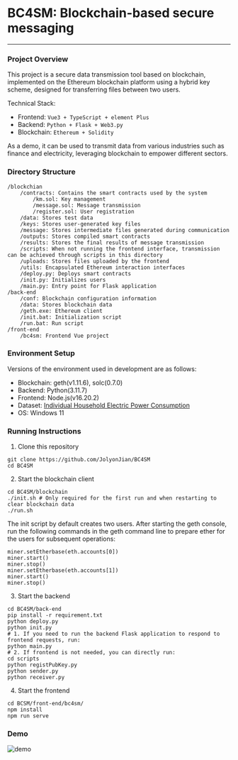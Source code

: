 # BC4SM: Blockchain-based secure messaging

---

### Project Overview

This project is a secure data transmission tool based on blockchain, implemented on the Ethereum blockchain platform using a hybrid key scheme, designed for transferring files between two users.

Technical Stack:

- Frontend:  `Vue3 + TypeScript + element Plus`
- Backend:  `Python + Flask + Web3.py`
- Blockchain:  `Ethereum + Solidity`

As a demo, it can be used to transmit data from various industries such as finance and electricity, leveraging blockchain to empower different sectors.

### Directory Structure

```
/blockchian
	/contracts: Contains the smart contracts used by the system
		/km.sol: Key management
		/message.sol: Message transmission
		/register.sol: User registration
	/data: Stores test data
	/keys: Stores user-generated key files
	/message: Stores intermediate files generated during communication
	/outputs: Stores compiled smart contracts
	/results: Stores the final results of message transmission
	/scripts: When not running the frontend interface, transmission can be achieved through scripts in this directory
	/uploads: Stores files uploaded by the frontend
	/utils: Encapsulated Ethereum interaction interfaces
	/deploy.py: Deploys smart contracts
	/init.py: Initializes users
	/main.py: Entry point for Flask application
/back-end
	/conf: Blockchain configuration information
	/data: Stores blockchain data
	/geth.exe: Ethereum client
	/init.bat: Initialization script
	/run.bat: Run script
/front-end
	/bc4sm: Frontend Vue project
```

### Environment Setup

Versions of the environment used in development are as follows:

- Blockchain: geth(v1.11.6), solc(0.7.0)
- Backend: Python(3.11.7)
- Frontend: Node.js(v16.20.2)
- Dataset: [Individual Household Electric Power Consumption](https://archive.ics.uci.edu/dataset/235/individual%20household%20electric%20power%20consumption)
- OS: Windows 11

### Running Instructions

1. Clone this repository

```
git clone https://github.com/JolyonJian/BC4SM
cd BC4SM
```
2. Start the blockchain client

```
cd BC4SM/blockchain
./init.sh # Only required for the first run and when restarting to clear blockchain data
./run.sh 
```
The init script by default creates two users. After starting the geth console, run the following commands in the geth command line to prepare ether for the users for subsequent operations:

```
miner.setEtherbase(eth.accounts[0])
miner.start()
miner.stop()
miner.setEtherbase(eth.accounts[1])
miner.start()
miner.stop()
```
3. Start the backend

```
cd BC4SM/back-end
pip install -r requirement.txt
python deploy.py
python init.py
# 1. If you need to run the backend Flask application to respond to frontend requests, run:
python main.py
# 2. If frontend is not needed, you can directly run:
cd scripts
python registPubKey.py
python sender.py
python receiver.py
```
4. Start the frontend
```
cd BCSM/front-end/bc4sm/
npm install
npm run serve
```

### Demo

![demo](https://s1.locimg.com/2024/04/15/282e5242c746e.gif)